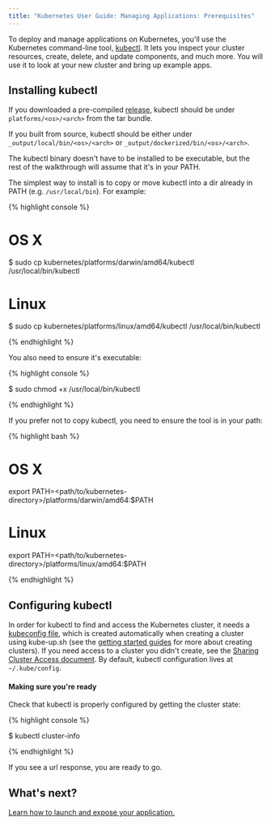 ```yaml
---
title: "Kubernetes User Guide: Managing Applications: Prerequisites"
---
```

To deploy and manage applications on Kubernetes, you'll use the Kubernetes command-line tool, [kubectl](kubectl/kubectl). It lets you inspect your cluster resources, create, delete, and update components, and much more. You will use it to look at your new cluster and bring up example apps.

## Installing kubectl

If you downloaded a pre-compiled [release](https://github.com/kubernetes/kubernetes/releases), kubectl should be under `platforms/<os>/<arch>` from the tar bundle.

If you built from source, kubectl should be either under `_output/local/bin/<os>/<arch>` or `_output/dockerized/bin/<os>/<arch>`.

The kubectl binary doesn't have to be installed to be executable, but the rest of the walkthrough will assume that it's in your PATH.

The simplest way to install is to copy or move kubectl into a dir already in PATH (e.g. `/usr/local/bin`). For example:

{% highlight console %}

# OS X
$ sudo cp kubernetes/platforms/darwin/amd64/kubectl /usr/local/bin/kubectl
# Linux
$ sudo cp kubernetes/platforms/linux/amd64/kubectl /usr/local/bin/kubectl

{% endhighlight %}

You also need to ensure it's executable:

{% highlight console %}

$ sudo chmod +x /usr/local/bin/kubectl

{% endhighlight %}

If you prefer not to copy kubectl, you need to ensure the tool is in your path:

{% highlight bash %}

# OS X
export PATH=<path/to/kubernetes-directory>/platforms/darwin/amd64:$PATH

# Linux
export PATH=<path/to/kubernetes-directory>/platforms/linux/amd64:$PATH

{% endhighlight %}

## Configuring kubectl

In order for kubectl to find and access the Kubernetes cluster, it needs a [kubeconfig file](kubeconfig-file), which is created automatically when creating a cluster using kube-up.sh (see the [getting started guides](/{{page.version}}/docs/getting-started-guides/) for more about creating clusters). If you need access to a cluster you didn't create, see the [Sharing Cluster Access document](sharing-clusters).
By default, kubectl configuration lives at `~/.kube/config`.

#### Making sure you're ready

Check that kubectl is properly configured by getting the cluster state:

{% highlight console %}

$ kubectl cluster-info

{% endhighlight %}

If you see a url response, you are ready to go.

## What's next?

[Learn how to launch and expose your application.](quick-start)



